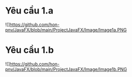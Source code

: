 # Yêu cầu 1.a<br>
![]https://github.com/hon-pnv/JavaFX/blob/main/ProjectJavaFX/Image/Image1a.PNG
# Yêu cầu 1.b<br>
![]https://github.com/hon-pnv/JavaFX/blob/main/ProjectJavaFX/Image/Image1b.PNG
